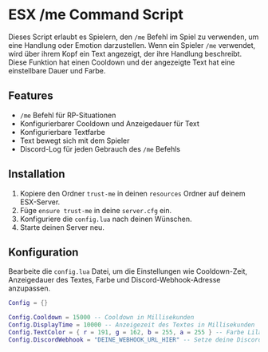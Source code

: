 # ESX /me Command Script

Dieses Script erlaubt es Spielern, den `/me` Befehl im Spiel zu verwenden, um eine Handlung oder Emotion darzustellen. Wenn ein Spieler `/me` verwendet, wird über ihrem Kopf ein Text angezeigt, der ihre Handlung beschreibt. Diese Funktion hat einen Cooldown und der angezeigte Text hat eine einstellbare Dauer und Farbe.

## Features

- `/me` Befehl für RP-Situationen
- Konfigurierbarer Cooldown und Anzeigedauer für Text
- Konfigurierbare Textfarbe
- Text bewegt sich mit dem Spieler
- Discord-Log für jeden Gebrauch des `/me` Befehls

## Installation

1. Kopiere den Ordner `trust-me` in deinen `resources` Ordner auf deinem ESX-Server.
2. Füge `ensure trust-me` in deine `server.cfg` ein.
3. Konfiguriere die `config.lua` nach deinen Wünschen.
4. Starte deinen Server neu.

## Konfiguration

Bearbeite die `config.lua` Datei, um die Einstellungen wie Cooldown-Zeit, Anzeigedauer des Textes, Farbe und Discord-Webhook-Adresse anzupassen.

```lua
Config = {}

Config.Cooldown = 15000 -- Cooldown in Millisekunden
Config.DisplayTime = 10000 -- Anzeigezeit des Textes in Millisekunden
Config.TextColor = { r = 191, g = 162, b = 255, a = 255 } -- Farbe Lila
Config.DiscordWebhook = "DEINE_WEBHOOK_URL_HIER" -- Setze deine Discord Webhook URL hier
